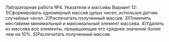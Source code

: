 Лабораторная работа №4.  Указатели и массивы
Вариант 12:
1)Сформировать одномерный массив цулых чисел, используя датчик случайных чисел.
2)Распечатать полученный массив.
3)Поменять меставими минимальный и максимальный элемент массива.
4)Удалить из массива все элементы, преывшающие его среднее значение более чем на 10%.
5)Распечатать полученный массив.